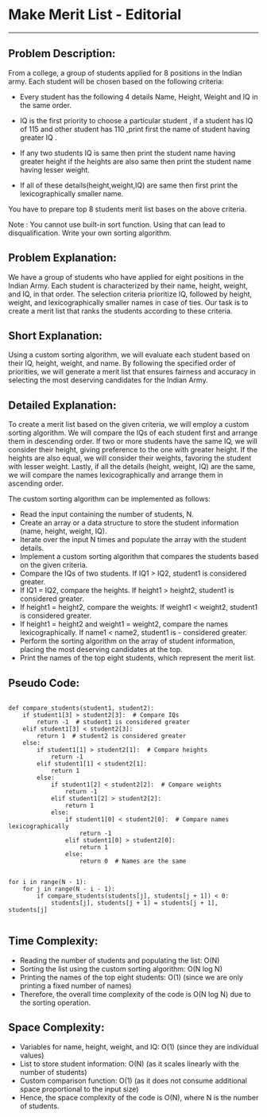 # Make Merit List - Editorial

* * *

## Problem Description:

From a college, a group of students applied for 8 positions in the Indian army. Each student will be chosen based on the following criteria:

- Every student has the following 4 details Name, Height, Weight and IQ in the same order.

- IQ is the first priority to choose a particular student , if a student has IQ of 115 and other student has 110 ,print first the name of student having greater IQ .

- If any two students IQ is same then print the student name having greater height if the heights are also same then print the student name having lesser weight.

- If all of these details(height,weight,IQ) are same then first print the lexicographically smaller name.

You have to prepare top 8 students  merit list bases on the above criteria.

Note : You cannot use built-in sort function. Using that can lead to disqualification. Write your own sorting algorithm.

## Problem Explanation:

We have a group of students who have applied for eight positions in the Indian Army. Each student is characterized by their name, height, weight, and IQ, in that order. The selection criteria prioritize IQ, followed by height, weight, and lexicographically smaller names in case of ties. Our task is to create a merit list that ranks the students according to these criteria.



## Short Explanation:

Using a custom sorting algorithm, we will evaluate each student based on their IQ, height, weight, and name. By following the specified order of priorities, we will generate a merit list that ensures fairness and accuracy in selecting the most deserving candidates for the Indian Army.

## Detailed Explanation:
To create a merit list based on the given criteria, we will employ a custom sorting algorithm. We will compare the IQs of each student first and arrange them in descending order. If two or more students have the same IQ, we will consider their height, giving preference to the one with greater height. If the heights are also equal, we will consider their weights, favoring the student with lesser weight. Lastly, if all the details (height, weight, IQ) are the same, we will compare the names lexicographically and arrange them in ascending order.

The custom sorting algorithm can be implemented as follows:

- Read the input containing the number of students, N.
- Create an array or a data structure to store the student information (name, height, weight, IQ).
- Iterate over the input N times and populate the array with the student details.
- Implement a custom sorting algorithm that compares the students based on the given criteria.
- Compare the IQs of two students. If IQ1 > IQ2, student1 is considered greater.
- If IQ1 = IQ2, compare the heights. If height1 > height2, student1 is considered greater.
- If height1 = height2, compare the weights. If weight1 < weight2, student1 is considered greater.
- If height1 = height2 and weight1 = weight2, compare the names lexicographically. If name1 < name2, student1 is - considered greater.
- Perform the sorting algorithm on the array of student information, placing the most deserving candidates at the top.
- Print the names of the top eight students, which represent the merit list.


## Pseudo Code:

```

def compare_students(student1, student2):
    if student1[3] > student2[3]:  # Compare IQs
        return -1  # student1 is considered greater
    elif student1[3] < student2[3]:
        return 1  # student2 is considered greater
    else:
        if student1[1] > student2[1]:  # Compare heights
            return -1
        elif student1[1] < student2[1]:
            return 1
        else:
            if student1[2] < student2[2]:  # Compare weights
                return -1
            elif student1[2] > student2[2]:
                return 1
            else:
                if student1[0] < student2[0]:  # Compare names lexicographically
                    return -1
                elif student1[0] > student2[0]:
                    return 1
                else:
                    return 0  # Names are the same


for i in range(N - 1):
    for j in range(N - i - 1):
        if compare_students(students[j], students[j + 1]) < 0:
            students[j], students[j + 1] = students[j + 1], students[j]


```

## Time Complexity:

- Reading the number of students and populating the list: O(N)
- Sorting the list using the custom sorting algorithm: O(N log N)
- Printing the names of the top eight students: O(1) (since we are only printing a fixed number of names)
- Therefore, the overall time complexity of the code is O(N log N) due to the sorting operation.

## Space Complexity:

- Variables for name, height, weight, and IQ: O(1) (since they are individual values)
- List to store student information: O(N) (as it scales linearly with the number of students)
- Custom comparison function: O(1) (as it does not consume additional space proportional to the input size)
- Hence, the space complexity of the code is O(N), where N is the number of students.